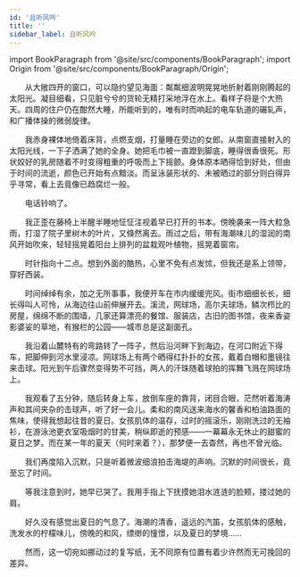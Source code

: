 ```yaml
---
id: '且听风吟'
title: ''
sidebar_label: 且听风吟
---
```


import BookParagraph from '@site/src/components/BookParagraph';
import Origin from '@site/src/components/BookParagraph/Origin';

<BookParagraph section="一">
&emsp;&emsp;从大敞四开的窗口，可以隐约望见海面：粼粼细波明晃晃地折射着刚刚腾起的太阳光。凝目细看，只见脏兮兮的货轮无精打采地浮在水上。看样子将是个大热天。四周的住户仍在酣然大睡，所能听到的，唯有时而响起的电车轨道的碾轧声，和广播体操的微弱旋律。

&emsp;&emsp;我赤身裸体地倚着床背，点燃支烟，打量睡在旁边的女郎。从南窗直接射入的太阳光线，一下子洒满了她的全身。她把毛巾被一直蹬到脚底，睡得很香很死。形状姣好的乳房随着不时变得粗重的呼吸而上下摇颤。身体原本晒得恰到好处，但由于时间的流逝，颜色已开始有点黯淡。而呈泳装形状的、未被晒过的部分则白得异乎寻常，看上去竟像已趋腐烂一般。
</BookParagraph>

<BookParagraph section="二">
&emsp;&emsp;电话铃响了。

&emsp;&emsp;我正歪在藤椅上半醒半睡地怔怔注视着早已打开的书本。傍晚袭来一阵大粒急雨，打湿了院子里树木的叶片，又倏然离去。雨过之后，带有海潮味儿的湿润的南风开始吹来，轻轻摇晃着阳台上排列的盆栽观叶植物，摇晃着窗帘。
</BookParagraph>

<BookParagraph section="三">
&emsp;&emsp;时针指向十二点。想到外面的酷热，心里不免有点发怵，但我还是系上领带，穿好西装。

&emsp;&emsp;时间绰绰有余，加之无所事事，我便开车在市内缓缓兜风。街市细细长长，细长得叫人可怜，从海边往山前伸展开去。溪流，网球场，高尔夫球场，鳞次栉比的房屋，绵绵不断的围墙，几家还算漂亮的餐馆、服装店，古旧的图书馆，夜来香姿影婆娑的草地，有猴栏的公园——城市总是这副面孔。

&emsp;&emsp;我沿着山麓特有的弯路转了一阵子，然后沿河畔下到海边，在河口附近下得车，把脚伸到河水里浸凉。网球场上有两个晒得红扑扑的女孩，戴着白帽和墨镜往来击球。阳光到午后骤然变得势不可挡，两人的汗珠随着球拍的挥舞飞溅在网球场上。

&emsp;&emsp;我观看了五分钟，随后转身上车，放倒车座的靠背，闭目合眼，茫然听着海涛声和其间夹杂的击球声，听了好一会儿。柔和的南风送来海水的馨香和柏油路面的焦味，使得我想起往昔的夏日。女孩肌体的温存，过时的摇滚乐，刚刚洗过的无袖衫，在游泳池更衣室吸烟时的甘美，稍纵即逝的预感——一幕幕永无休止的甜蜜的夏日之梦。而在某一年的夏天（何时来着？），那梦便一去杳然，再也不曾光临。
</BookParagraph>

<BookParagraph section="四">
&emsp;&emsp;我们再度陷入沉默，只是听着微波细浪拍击海堤的声响。沉默的时间很长，竟至忘了时间。

&emsp;&emsp;等我注意到时，她早已哭了。我用手指上下抚摸她泪水涟涟的脸颊，搂过她的肩。

&emsp;&emsp;好久没有感觉出夏日的气息了。海潮的清香，遥远的汽笛，女孩肌体的感触，洗发水的柠檬味儿，傍晚的和风，缥缈的憧憬，以及夏日的梦境……

&emsp;&emsp;然而，这一切宛如挪动过的复写纸，无不同原有位置有着少许然而无可挽回的差异。
</BookParagraph>

<Origin book_name="《且听风吟》" author="村上春树" />